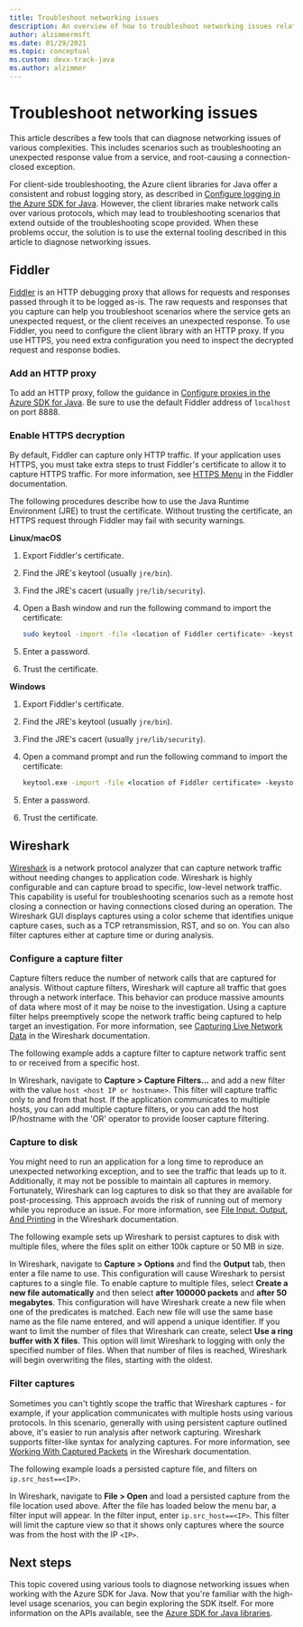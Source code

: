 ```yaml
---
title: Troubleshoot networking issues
description: An overview of how to troubleshoot networking issues related to using the Azure SDK for Java
author: alzimmermsft
ms.date: 01/29/2021
ms.topic: conceptual
ms.custom: devx-track-java
ms.author: alzimmer
---
```


# Troubleshoot networking issues

This article describes a few tools that can diagnose networking issues of various complexities. This includes scenarios such as troubleshooting an unexpected response value from a service, and root-causing a connection-closed exception.

For client-side troubleshooting, the Azure client libraries for Java offer a consistent and robust logging story, as described in [Configure logging in the Azure SDK for Java](logging-overview.md). However, the client libraries make network calls over various protocols, which may lead to troubleshooting scenarios that extend outside of the troubleshooting scope provided. When these problems occur, the solution is to use the external tooling described in this article to diagnose networking issues.

## Fiddler

[Fiddler](https://docs.telerik.com/fiddler-everywhere/introduction) is an HTTP debugging proxy that allows for requests and responses passed through it to be logged as-is. The raw requests and responses that you capture can help you troubleshoot scenarios where the service gets an unexpected request, or the client receives an unexpected response. To use Fiddler, you need to configure the client library with an HTTP proxy. If you use HTTPS, you need extra configuration you need to inspect the decrypted request and response bodies.

### Add an HTTP proxy

To add an HTTP proxy, follow the guidance in [Configure proxies in the Azure SDK for Java](proxying.md). Be sure to use the default Fiddler address of `localhost` on port 8888.

### Enable HTTPS decryption

By default, Fiddler can capture only HTTP traffic. If your application uses HTTPS, you must take extra steps to trust Fiddler's certificate to allow it to capture HTTPS traffic. For more information, see [HTTPS Menu](https://docs.telerik.com/fiddler-everywhere/user-guide/settings/https) in the Fiddler documentation.

The following procedures describe how to use the Java Runtime Environment (JRE) to trust the certificate. Without trusting the certificate, an HTTPS request through Fiddler may fail with security warnings.

**Linux/macOS**

1. Export Fiddler's certificate.
1. Find the JRE's keytool (usually `jre/bin`).
1. Find the JRE's cacert (usually `jre/lib/security`).
1. Open a Bash window and run the following command to import the certificate:

   ```bash
   sudo keytool -import -file <location of Fiddler certificate> -keystore <location of cacert> -alias Fiddler
   ```

1. Enter a password.
1. Trust the certificate.

**Windows**

1. Export Fiddler's certificate.
1. Find the JRE's keytool (usually `jre/bin`).
1. Find the JRE's cacert (usually `jre/lib/security`).
1. Open a command prompt and run the following command to import the certificate:

   ```cmd
   keytool.exe -import -file <location of Fiddler certificate> -keystore <location of cacert> -alias Fiddler
   ```

1. Enter a password.
1. Trust the certificate.

## Wireshark

[Wireshark](https://www.wireshark.org/) is a network protocol analyzer that can capture network traffic without needing changes to application code. Wireshark is highly configurable and can capture broad to specific, low-level network traffic. This capability is useful for troubleshooting scenarios such as a remote host closing a connection or having connections closed during an operation. The Wireshark GUI displays captures using a color scheme that identifies unique capture cases, such as a TCP retransmission, RST, and so on. You can also filter captures either at capture time or during analysis.

### Configure a capture filter

Capture filters reduce the number of network calls that are captured for analysis. Without capture filters, Wireshark will capture all traffic that goes through a network interface. This behavior can produce massive amounts of data where most of it may be noise to the investigation. Using a capture filter helps preemptively scope the network traffic being captured to help target an investigation. For more information, see [Capturing Live Network Data](https://www.wireshark.org/docs/wsug_html_chunked/ChapterCapture.html) in the Wireshark documentation.

The following example adds a capture filter to capture network traffic sent to or received from a specific host.

In Wireshark, navigate to **Capture > Capture Filters...** and add a new filter with the value `host <host IP or hostname>`. This filter will capture traffic only to and from that host. If the application communicates to multiple hosts, you can add multiple capture filters, or you can add the host IP/hostname with the 'OR' operator to provide looser capture filtering.

### Capture to disk

You might need to run an application for a long time to reproduce an unexpected networking exception, and to see the traffic that leads up to it. Additionally, it may not be possible to maintain all captures in memory. Fortunately, Wireshark can log captures to disk so that they are available for post-processing. This approach avoids the risk of running out of memory while you reproduce an issue. For more information, see [File Input, Output, And Printing](https://www.wireshark.org/docs/wsug_html_chunked/ChapterIO.html) in the Wireshark documentation.

The following example sets up Wireshark to persist captures to disk with multiple files, where the files split on either 100k capture or 50 MB in size.

In Wireshark, navigate to **Capture > Options** and find the **Output** tab, then enter a file name to use. This configuration will cause Wireshark to persist captures to a single file. To enable capture to multiple files, select **Create a new file automatically** and then select **after 100000 packets** and **after 50 megabytes**. This configuration will have Wireshark create a new file when one of the predicates is matched. Each new file will use the same base name as the file name entered, and will append a unique identifier. If you want to limit the number of files that Wireshark can create, select **Use a ring buffer with X files**. This option will limit Wireshark to logging with only the specified number of files. When that number of files is reached, Wireshark will begin overwriting the files, starting with the oldest.

### Filter captures

Sometimes you can't tightly scope the traffic that Wireshark captures - for example, if your application communicates with multiple hosts using various protocols. In this scenario, generally with using persistent capture outlined above, it's easier to run analysis after network capturing. Wireshark supports filter-like syntax for analyzing captures. For more information, see [Working With Captured Packets](https://www.wireshark.org/docs/wsug_html_chunked/ChapterWork.html) in the Wireshark documentation.

The following example loads a persisted capture file, and filters on `ip.src_host==<IP>`.

In Wireshark, navigate to **File > Open** and load a persisted capture from the file location used above. After the file has loaded below the menu bar, a filter input will appear. In the filter input, enter `ip.src_host==<IP>`. This filter will limit the capture view so that it shows only captures where the source was from the host with the IP `<IP>`.

## Next steps

This topic covered using various tools to diagnose networking issues when working with the Azure SDK for Java. Now that you're familiar with the high-level usage scenarios, you can begin exploring the SDK itself. For more information on the APIs available, see the [Azure SDK for Java libraries](azure-sdk-library-package-index.md).
